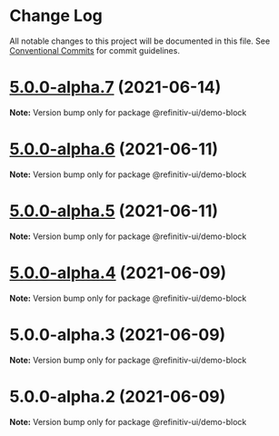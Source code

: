 # Change Log

All notable changes to this project will be documented in this file.
See [Conventional Commits](https://conventionalcommits.org) for commit guidelines.

# [5.0.0-alpha.7](https://git.sami.int.thomsonreuters.com/elf/refinitiv-ui/compare/@refinitiv-ui/demo-block@5.0.0-alpha.6...@refinitiv-ui/demo-block@5.0.0-alpha.7) (2021-06-14)

**Note:** Version bump only for package @refinitiv-ui/demo-block





# [5.0.0-alpha.6](https://git.sami.int.thomsonreuters.com/elf/refinitiv-ui/compare/@refinitiv-ui/demo-block@5.0.0-alpha.5...@refinitiv-ui/demo-block@5.0.0-alpha.6) (2021-06-11)

**Note:** Version bump only for package @refinitiv-ui/demo-block





# [5.0.0-alpha.5](https://git.sami.int.thomsonreuters.com/elf/refinitiv-ui/compare/@refinitiv-ui/demo-block@5.0.0-alpha.4...@refinitiv-ui/demo-block@5.0.0-alpha.5) (2021-06-11)

**Note:** Version bump only for package @refinitiv-ui/demo-block





# [5.0.0-alpha.4](https://git.sami.int.thomsonreuters.com/elf/refinitiv-ui/compare/@refinitiv-ui/demo-block@5.0.0-alpha.3...@refinitiv-ui/demo-block@5.0.0-alpha.4) (2021-06-09)

**Note:** Version bump only for package @refinitiv-ui/demo-block





# 5.0.0-alpha.3 (2021-06-09)

**Note:** Version bump only for package @refinitiv-ui/demo-block





# 5.0.0-alpha.2 (2021-06-09)

**Note:** Version bump only for package @refinitiv-ui/demo-block
